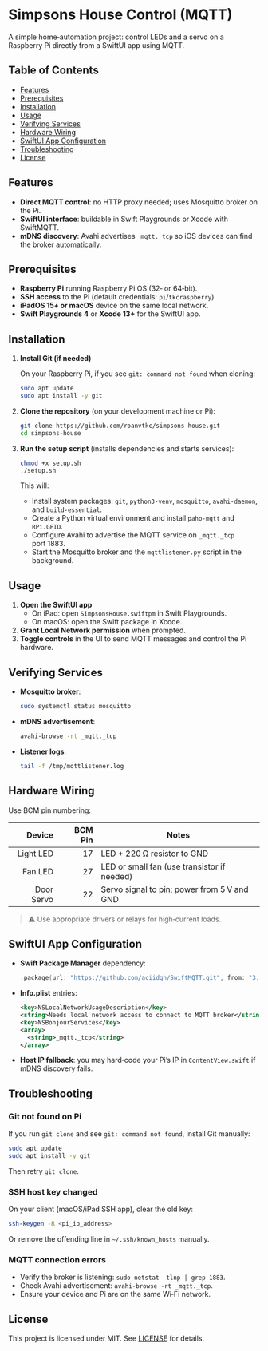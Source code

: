 # Simpsons House Control (MQTT)

A simple home‑automation project: control LEDs and a servo on a Raspberry Pi directly from a SwiftUI app using MQTT.

## Table of Contents

- [Features](#features)
- [Prerequisites](#prerequisites)
- [Installation](#installation)
- [Usage](#usage)
- [Verifying Services](#verifying-services)
- [Hardware Wiring](#hardware-wiring)
- [SwiftUI App Configuration](#swiftui-app-configuration)
- [Troubleshooting](#troubleshooting)
- [License](#license)

## Features

- **Direct MQTT control**: no HTTP proxy needed; uses Mosquitto broker on the Pi.
- **SwiftUI interface**: buildable in Swift Playgrounds or Xcode with SwiftMQTT.
- **mDNS discovery**: Avahi advertises `_mqtt._tcp` so iOS devices can find the broker automatically.

## Prerequisites

- **Raspberry Pi** running Raspberry Pi OS (32‑ or 64‑bit).
- **SSH access** to the Pi (default credentials: `pi`/`tkcraspberry`).
- **iPadOS 15+ or macOS** device on the same local network.
- **Swift Playgrounds 4** or **Xcode 13+** for the SwiftUI app.

## Installation

1. **Install Git (if needed)**
   
   On your Raspberry Pi, if you see `git: command not found` when cloning:
   ```bash
   sudo apt update
   sudo apt install -y git
   ```

2. **Clone the repository** (on your development machine or Pi):
   ```bash
   git clone https://github.com/roanvtkc/simpsons-house.git
   cd simpsons-house
   ```

3. **Run the setup script** (installs dependencies and starts services):
   ```bash
   chmod +x setup.sh
   ./setup.sh
   ```
   This will:
   - Install system packages: `git`, `python3-venv`, `mosquitto`, `avahi-daemon`, and `build-essential`.
   - Create a Python virtual environment and install `paho-mqtt` and `RPi.GPIO`.
   - Configure Avahi to advertise the MQTT service on `_mqtt._tcp` port 1883.
   - Start the Mosquitto broker and the `mqttlistener.py` script in the background.

## Usage

1. **Open the SwiftUI app**
   - On iPad: open `SimpsonsHouse.swiftpm` in Swift Playgrounds.
   - On macOS: open the Swift package in Xcode.
2. **Grant Local Network permission** when prompted.
3. **Toggle controls** in the UI to send MQTT messages and control the Pi hardware.

## Verifying Services

- **Mosquitto broker**:
  ```bash
  sudo systemctl status mosquitto
  ```
- **mDNS advertisement**:
  ```bash
  avahi-browse -rt _mqtt._tcp
  ```
- **Listener logs**:
  ```bash
  tail -f /tmp/mqttlistener.log
  ```

## Hardware Wiring

Use BCM pin numbering:

| Device     | BCM Pin | Notes                                          |
|-----------:|--------:|------------------------------------------------|
| Light LED  |      17 | LED + 220 Ω resistor to GND                   |
| Fan LED    |      27 | LED or small fan (use transistor if needed)   |
| Door Servo |      22 | Servo signal to pin; power from 5 V and GND   |

> ⚠️ Use appropriate drivers or relays for high‑current loads.

## SwiftUI App Configuration

- **Swift Package Manager** dependency:
  ```swift
  .package(url: "https://github.com/aciidgh/SwiftMQTT.git", from: "3.0.0")
  ```
- **Info.plist** entries:
  ```xml
  <key>NSLocalNetworkUsageDescription</key>
  <string>Needs local network access to connect to MQTT broker</string>
  <key>NSBonjourServices</key>
  <array>
    <string>_mqtt._tcp</string>
  </array>
  ```
- **Host IP fallback**: you may hard‑code your Pi’s IP in `ContentView.swift` if mDNS discovery fails.

## Troubleshooting

### Git not found on Pi

If you run `git clone` and see `git: command not found`, install Git manually:
```bash
sudo apt update
sudo apt install -y git
```  
Then retry `git clone`.

### SSH host key changed

On your client (macOS/iPad SSH app), clear the old key:
```bash
ssh-keygen -R <pi_ip_address>
```  
Or remove the offending line in `~/.ssh/known_hosts` manually.

### MQTT connection errors

- Verify the broker is listening: `sudo netstat -tlnp | grep 1883`.
- Check Avahi advertisement: `avahi-browse -rt _mqtt._tcp`.
- Ensure your device and Pi are on the same Wi‑Fi network.

## License

This project is licensed under MIT. See [LICENSE](LICENSE) for details.
